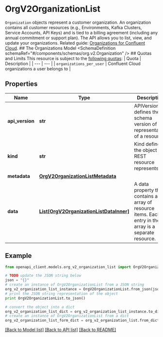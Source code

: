 # OrgV2OrganizationList

`Organization` objects represent a customer organization. An organization contains all customer resources (e.g., Environments, Kafka Clusters, Service Accounts, API Keys) and is tied to a billing agreement (including any annual commitment or support plan).  The API allows you to list, view, and update your organizations.   Related guide: [Organizations for Confluent Cloud](https://docs.confluent.io/cloud/current/access-management/hierarchy/organizations/cloud-organization.html).  ## The Organizations Model <SchemaDefinition schemaRef=\"#/components/schemas/org.v2.Organization\" />  ## Quotas and Limits This resource is subject to the [following quotas](https://docs.confluent.io/cloud/current/quotas/overview.html):  | Quota | Description | | --- | --- | | `organizations_per_user` | Confluent Cloud organizations a user belongs to |

## Properties
Name | Type | Description | Notes
------------ | ------------- | ------------- | -------------
**api_version** | **str** | APIVersion defines the schema version of this representation of a resource. | [readonly] 
**kind** | **str** | Kind defines the object this REST resource represents. | [readonly] 
**metadata** | [**OrgV2OrganizationListMetadata**](OrgV2OrganizationListMetadata.md) |  | 
**data** | [**List[OrgV2OrganizationListDataInner]**](OrgV2OrganizationListDataInner.md) | A data property that contains an array of resource items. Each entry in the array is a separate resource. | 

## Example

```python
from openapi_client.models.org_v2_organization_list import OrgV2OrganizationList

# TODO update the JSON string below
json = "{}"
# create an instance of OrgV2OrganizationList from a JSON string
org_v2_organization_list_instance = OrgV2OrganizationList.from_json(json)
# print the JSON string representation of the object
print OrgV2OrganizationList.to_json()

# convert the object into a dict
org_v2_organization_list_dict = org_v2_organization_list_instance.to_dict()
# create an instance of OrgV2OrganizationList from a dict
org_v2_organization_list_form_dict = org_v2_organization_list.from_dict(org_v2_organization_list_dict)
```
[[Back to Model list]](../ccloud/README.md#documentation-for-models) [[Back to API list]](../ccloud/README.md#documentation-for-api-endpoints) [[Back to README]](../ccloud/README.md)


